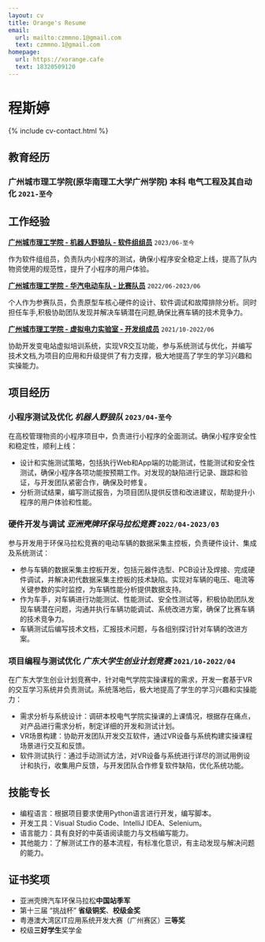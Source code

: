 ```yaml
---
layout: cv
title: Orange's Resume
email:
  url: mailto:czmmno.1@gmail.com
  text: czmmno.1@gmail.com
homepage:
  url: https://xorange.cafe
  text: 18320509120
---
```


# 程斯婷

{% include cv-contact.html %}

## 教育经历

### 广州城市理工学院(原华南理工大学广州学院) 本科 电气工程及其自动化 `2021-至今`

## 工作经验

[**广州城市理工学院 - 机器人野狼队 - 软件组组员**](https://gcubot.cn) `2023/06-至今`

作为软件组组员，负责队内小程序的测试，确保小程序安全稳定上线，提高了队内物资使用的规范性，提升了小程序的用户体验。

[**广州城市理工学院 - 华汽电动车队 - 比赛队员**](https://edu.gd.gov.cn/jyzxnew/zxlb/content/post_4017987.html) `2022/06-2023/06`

个人作为参赛队员，负责原型车核心硬件的设计、软件调试和故障排除分析。同时担任车手,积极协助团队发现并解决车辆潜在问题,确保比赛车辆的技术竞争力。

[**广州城市理工学院 - 虚拟电力实验室 - 开发组成员**](https://mp.weixin.qq.com/s/hBJWlrKyN1jBg5ZXC82d2w) `2021/10-2022/06`

协助开发变电站虚拟培训系统，实现VR交互功能，参与系统测试与优化，并编写技术文档,为项目的应用和升级提供了有力支撑，极大地提高了学生的学习兴趣和实操能力。

## 项目经历

### **小程序测试及优化** *机器人野狼队* `2023/04-至今`

在高校管理物资的小程序项目中，负责进行小程序的全面测试。确保小程序安全性和稳定性，顺利上线：
- 设计和实施测试策略，包括执行Web和App端的功能测试，性能测试和安全性测试，确保小程序各项功能按预期工作。对发现的缺陷进行记录、跟踪和验证，与开发团队紧密合作，确保及时修复。
- 分析测试结果，编写测试报告，为项目团队提供反馈和改进建议，帮助提升小程序的用户体验和性能。
  
### **硬件开发与调试** *亚洲壳牌环保马拉松竞赛* `2022/04-2023/03`

参与开发用于环保马拉松竞赛的电动车辆的数据采集主控板，负责硬件设计、集成及系统测试：
- 参与车辆的数据采集主控板开发，包括元器件选型、PCB设计及焊接、完成硬件调试，并解决初代数据采集主控板的技术缺陷。实现对车辆的电压、电流等关键参数的实时监控，为车辆性能分析提供数据支持。
- 作为车手，对车辆进行功能测试、性能测试、安全性测试等，积极协助团队发现车辆潜在问题，沟通并执行车辆功能调试、系统改进方案，确保了比赛车辆的技术竞争力。
- 车辆测试后编写技术文档，汇报技术问题，与各组别探讨针对车辆的改进方案。

### **项目编程与测试优化** *广东大学生创业计划竞赛* `2021/10-2022/04`
  
在广东大学生创业计划竞赛中，针对电气学院实操课程的需求，开发一套基于VR的交互学习系统并负责测试。系统落地后，极大地提高了学生的学习兴趣和实操能力：
- 需求分析与系统设计：调研本校电气学院实操课的上课情况，根据存在痛点，对产品进行需求分析，制定详细的开发和测试计划。
- VR场景构建：协助开发团队开发交互软件，通过VR设备与系统构建实操课程场景进行交互和反馈。
- 软件测试执行：通过手动测试方法，对VR设备与系统进行详尽的测试用例设计和执行，收集用户反馈，与开发团队合作修复软件缺陷，优化系统功能。

## 技能专长

- 编程语言：根据项目要求使用Python语言进行开发，编写脚本。
- 开发工具：Visual Studio Code、IntelliJ IDEA、Selenium。
- 语言能力：具有良好的中英语阅读能力与文档编写能力。
- 其他能力：了解测试工作的基本流程，有标准化意识，有主动发现与解决问题的能力。

## 证书奖项
- 亚洲壳牌汽车环保马拉松**中国站季军**
- 第十三届 “挑战杯” **省级铜奖**、**校级金奖**
- 粤港澳大湾区IT应用系统开发大赛（广州赛区）**三等奖**
- 校级**三好学生**奖学金

